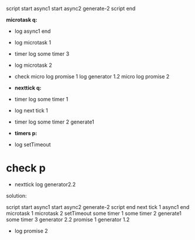 script start
async1 start
async2
generate-2
script end

**microtask q:**

- log async1 end
- log microtask 1
- timer log some timer 3
- log microtask 2
- check micro
  log promise 1
  log generator 1.2
  micro log promise 2
- **nexttick q:**

- timer log some timer 1
- log next tick 1
- timer log
  some timer 2
  generate1
- **timers p:**

- log setTimeout

# check p

- nexttick log generator2.2

solution:

script start
async1 start
async2
generate-2
script end
next tick 1
async1 end
microtask 1
microtask 2
setTimeout
some timer 1
some timer 2
generate1
some timer 3
generator 2.2
promise 1
generator 1.2

- log promise 2
